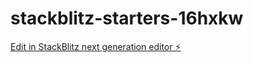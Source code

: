 # stackblitz-starters-16hxkw

[Edit in StackBlitz next generation editor ⚡️](https://stackblitz.com/~/github.com/mounika22980/stackblitz-starters-16hxkw)